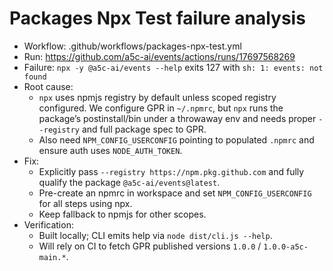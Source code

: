 # Packages Npx Test failure analysis

- Workflow: .github/workflows/packages-npx-test.yml
- Run: https://github.com/a5c-ai/events/actions/runs/17697568269
- Failure: `npx -y @a5c-ai/events --help` exits 127 with `sh: 1: events: not found`
- Root cause:
  - `npx` uses npmjs registry by default unless scoped registry configured. We configure GPR in `~/.npmrc`, but `npx` runs the package’s postinstall/bin under a throwaway env and needs proper `--registry` and full package spec to GPR.
  - Also need `NPM_CONFIG_USERCONFIG` pointing to populated `.npmrc` and ensure auth uses `NODE_AUTH_TOKEN`.
- Fix:
  - Explicitly pass `--registry https://npm.pkg.github.com` and fully qualify the package `@a5c-ai/events@latest`.
  - Pre-create an npmrc in workspace and set `NPM_CONFIG_USERCONFIG` for all steps using npx.
  - Keep fallback to npmjs for other scopes.
- Verification:
  - Built locally; CLI emits help via `node dist/cli.js --help`.
  - Will rely on CI to fetch GPR published versions `1.0.0` / `1.0.0-a5c-main.*`.

